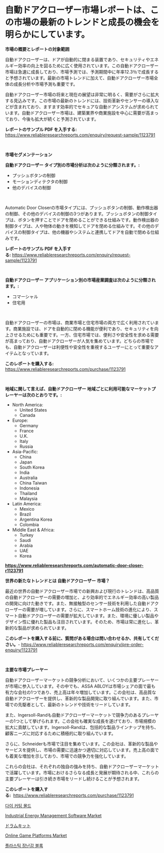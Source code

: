 <p><h1>自動ドアクローザー市場レポートは、この市場の最新のトレンドと成長の機会を明らかにしています。</h1></p><p><strong>市場の概要とレポートの対象範囲</strong></p>
<p><p>自動ドアクローザーは、ドアが自動的に閉まる装置であり、セキュリティやエネルギー効率の向上を図るために広く使用されています。この自動ドアクローザー市場は急速に成長しており、市場予測では、予測期間中に年率12.3％で成長すると予想されています。最新の市場トレンドに加えて、自動ドアクローザー市場全体の成長分析や市場予測も重要です。</p><p>自動ドアクローザー市場の将来と現在の展望は非常に明るく、需要がさらに拡大する見込みです。この市場の最新のトレンドには、技術革新やセンサーの導入などが含まれており、ますます効率的でセキュアな自動ドアシステムが求められています。自動ドアクローザー市場は、建築業界や商業施設を中心に需要が高まっており、今後も拡大が続くと予測されています。</p></p>
<p><strong>レポートのサンプル PDF を入手する:</strong> <a href="https://www.reliableresearchreports.com/enquiry/request-sample/1123791">https://www.reliableresearchreports.com/enquiry/request-sample/1123791</a></p>
<p>&nbsp;</p>
<p><strong>市場セグメンテーション</strong></p>
<p><strong>自動ドアクローザー タイプ別の市場分析は次のように分類されます。:</strong></p>
<p><ul><li>プッシュボタンの制御</li><li>モーションディテクタの制御</li><li>他のデバイスの制御</li></ul></p>
<p>&nbsp;</p>
<p><p>Automatic Door Closerの市場タイプには、プッシュボタンの制御、動作検出器の制御、その他のデバイスの制御の3つがあります。プッシュボタンの制御タイプは、ボタンを押すことでドアを閉めることができる仕組みです。動作検出器の制御タイプは、人や物体の動きを検知してドアを閉める仕組みです。その他のデバイスの制御タイプは、他の機器やシステムと連携してドアを自動で閉める仕組みです。</p></p>
<p><strong>レポートのサンプル PDF を入手する:</strong>&nbsp;<a href="https://www.reliableresearchreports.com/enquiry/request-sample/1123791">https://www.reliableresearchreports.com/enquiry/request-sample/1123791</a></p>
<p>&nbsp;</p>
<p><strong> 自動ドアクローザー アプリケーション別の市場産業調査は次のように分類されます。:</strong></p>
<p><ul><li>コマーシャル</li><li>住宅用</li></ul></p>
<p>&nbsp;</p>
<p><p>自動ドアクローザーの市場は、商業市場と住宅市場の両方で広く利用されています。商業施設では、ドアを自動的に閉める機能が便利であり、セキュリティを向上させるためにも重要です。一方、住宅市場では、便利さや安全性を求める需要が高まっており、自動ドアクローザーが人気を集めています。どちらの市場でも、自動ドアクローザーは利便性や安全性を重視するユーザーにとって重要なアイテムとなっています。</p></p>
<p><strong>このレポートを購入する:</strong>&nbsp; <a href="https://www.reliableresearchreports.com/purchase/1123791">https://www.reliableresearchreports.com/purchase/1123791</a></p>
<p>&nbsp;</p>
<p><strong>地域に関して言えば、自動ドアクローザー 地域ごとに利用可能なマーケットプレーヤーは次のとおりです。:</strong></p>
<p><ul>
    <li>
        North America:
        <ul>
            <li>United States</li>
            <li>Canada</li>
        </ul>
    </li>
    <li>
        Europe:
        <ul>
            <li>Germany</li>
            <li>France</li>
            <li>U.K.</li>
            <li>Italy</li>
            <li>Russia</li>
        </ul>
    </li>
    <li>
        Asia-Pacific:
        <ul>
            <li>China</li>
            <li>Japan</li>
            <li>South Korea</li>
            <li>India</li>
            <li>Australia</li>
            <li>China Taiwan</li>
            <li>Indonesia</li>
            <li>Thailand</li>
            <li>Malaysia</li>
        </ul>
    </li>
    <li>
        Latin America:
        <ul>
            <li>Mexico</li>
            <li>Brazil</li>
            <li>Argentina Korea</li>
            <li>Colombia</li>
        </ul>
    </li>
    <li>
        Middle East & Africa:
        <ul>
            <li>Turkey</li>
            <li>Saudi</li>
            <li>Arabia</li>
            <li>UAE</li>
            <li>Korea</li>
        </ul>
    </li>
    </ul></p>
<p><strong><a href="https://www.reliableresearchreports.com/automatic-door-closer-r1123791">https://www.reliableresearchreports.com/automatic-door-closer-r1123791</a></strong>&nbsp;</p>
<p><strong>世界の新たなトレンドとは 自動ドアクローザー 市場？</strong></p>
<p><p>最近の世界の自動ドアクローザー市場での新興および現行のトレンドは、高品質の自動ドアクローザーの需要の増加と、より効率的でエネルギー効率の高い製品の開発に向けた動きです。また、無接触型のセンサー技術を利用した自動ドアクローザーの需要が増しています。さらに、スマートホーム技術の進化により、スマート自動ドアクローザーの需要が拡大しています。また、環境に優しい製品やデザイン性に優れた製品も注目されています。そのため、市場は常に進化し、革新的な製品が求められています。</p></p>
<p><strong>このレポートを購入する前に、質問がある場合は問い合わせるか、共有してください。</strong>- <a href="https://www.reliableresearchreports.com/enquiry/pre-order-enquiry/1123791">https://www.reliableresearchreports.com/enquiry/pre-order-enquiry/1123791</a></p>
<p>&nbsp;</p>
<p><strong>主要な市場プレーヤー</strong></p>
<p><p>自動ドアクローザーマーケットの競争分析において、いくつかの主要プレーヤーが市場に参入しています。その中でも、ASSA ABLOYは市場シェアの面で最も有力な会社の1つであり、売上高は年々増加しています。この会社は、高品質な自動ドアクローザーを提供し、革新的な製品開発に取り組んでいます。また、市場での先駆者として、最新のトレンドや技術をリードしています。</p><p>また、Ingersoll-Randも自動ドアクローザーマーケットで競争力のあるプレーヤーの1つとして挙げられます。この会社も確実な成長を遂げており、市場規模の拡大に貢献しています。Ingersoll-Randは、包括的な製品ラインナップを持ち、顧客ニーズに対応するために積極的に取り組んでいます。</p><p>さらに、Schneiderも市場で注目を集めています。この会社は、革新的な製品やサービスを提供し、市場の需要に迅速かつ適切に対応しています。売上高の面でも着実な増加を示しており、市場での競争力を強化しています。</p><p>これらの会社は、それぞれの独自の強みを持ち、自動ドアクローザーマーケットで活躍しています。市場におけるさらなる成長と発展が期待される中、これらの主要プレーヤーは引き続き市場をリードし続けることが予想されます。</p></p>
<p><strong>このレポートを購入する:</strong>&nbsp;&nbsp;<a href="https://www.reliableresearchreports.com/purchase/1123791">https://www.reliableresearchreports.com/purchase/1123791</a></p>
<p><p><a href="https://medium.com/@jodyomenick905/%EB%8B%A4%EC%9D%B4-%EC%BB%A4%ED%8C%85-%EB%AA%B0%EB%93%9C-%EC%8B%9C%EC%9E%A5-%EC%8B%9C%EC%9E%A5-cagr-%EC%8B%9C%EC%9E%A5-%ED%8A%B8%EB%A0%8C%EB%93%9C-%EB%B0%8F-%EC%84%B1%EC%9E%A5-%EC%A0%84%EB%9E%B5%EC%97%90-%EB%8C%80%ED%95%9C-%ED%86%B5%EC%B0%B0%EB%A0%A5-d5494d3ba99a">다이 커팅 몰드</a></p><p><a href="https://github.com/dx0328/Market-Research-Report-List-2/blob/main/industrial-energy-management-software-market.md">Industrial Energy Management Software Market</a></p><p><a href="https://medium.com/@darieenson678546/%E3%83%89%E3%83%A9%E3%83%A0%E3%82%AD%E3%83%83%E3%83%88%E5%B8%82%E5%A0%B4-%E5%B8%82%E5%A0%B4%E3%82%B7%E3%82%A7%E3%82%A2-%E5%B8%82%E5%A0%B4%E3%83%88%E3%83%AC%E3%83%B3%E3%83%89-%E5%B0%86%E6%9D%A5%E3%81%AE%E6%88%90%E9%95%B7%E3%81%AE%E6%8E%A2%E7%B4%A2-381437efdaa7">ドラムキット</a></p><p><a href="https://github.com/Glendatilghmankmgz0rbhwpy/Market-Research-Report-List-2/blob/main/online-game-platforms-market.md">Online Game Platforms Market</a></p><p><a href="https://github.com/CliftonFisher9067/Market-Research-Report-List-1/blob/main/884854122473.md">플라스틱 장난감 블록</a></p></p>